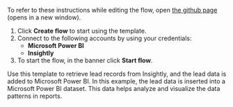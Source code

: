 To refer to these instructions while editing the flow, open [the github page](https://github.com/ot4i/app-connect-templates/blob/main/resources/markdown/Retrieve%20leads%20from%20Insightly%20and%20add%20the%20lead%20data%20to%20Microsoft%20Power%20BI_instructions.md) (opens in a new window).

1. Click **Create flow** to start using the template.
2. Connect to the following accounts by using your credentials:
   - **Microsoft Power BI**
   - **Insightly**
3. To start the flow, in the banner click **Start flow**.

Use this template to retrieve lead records from Insightly, and the lead data is added to Microsoft Power BI. In this example, the lead data is inserted into a Microsoft Power BI dataset. This data helps analyze and visualize the data patterns in reports.
